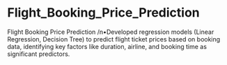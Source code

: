 # Flight_Booking_Price_Prediction
Flight Booking Price Prediction
/n•Developed regression models (Linear Regression, Decision Tree) to predict flight ticket prices based on booking
data, identifying key factors like duration, airline, and booking time as significant predictors.
